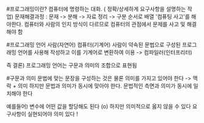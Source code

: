 #프로그래밍이란?
컴퓨터에 명령하는 대화. ( 정확/상세하게 요구사항을 설명하는 작업)
문재해결과정 : 문재 -> 분해 -> 자료 정리 -> 구분 순서로 배열 
'컴퓨팅 사고'를 해야한다. 컴퓨터와 사람의 인지 방식이 다르므로 컴퓨터의 관점에서 문제를 사고 및 해결해야 함 

#프로그래밍 언어
사람(자연어) 컴퓨터(기계어) 
사람이 약속된 문법으로 구성된 프로그래밍 언어를 사용해 작성하고 이를 기계어로 변환하여 이용 -> 컴파일러(인터프리터)

즉 결론) 프로그래밍 언어는 구문과 의미의 조합으로 표현됨

#구문과 의미
문법에 맞는 문장을 구성하는 것은 물론 의미를 가지고 있어야 한다 -> 맥락 + 의미
하지만 문법과 의미가 동시에 맞아야 한다. 문법적인 측면과 의미가 동시에 일치해야 한다 

예를들어) 변수에 어떤 값을 할당해도 된다 (o) 하지만 의미적으로 옳지 않을 수 있다 
요구사항이 실현되어야 의미 있다 !
